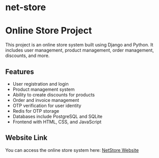 # net-store
# Online Store Project

This project is an online store system built using Django and Python. It includes user management, product management, order management, discounts, and more.

## Features
- User registration and login
- Product management system
- Ability to create discounts for products
- Order and invoice management
- OTP verification for user identity
- Redis for OTP storage
- Databases include PostgreSQL and SQLite
- Frontend with HTML, CSS, and JavaScript

## Website Link
You can access the online store system here: [NetStore Website](https://aryanpuransanaye.pythonanywhere.com/)
